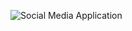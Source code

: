 ![Social Media Application](https://user-images.githubusercontent.com/102165229/172276578-07f0a31b-3886-4008-a328-bef0adced07b.png)
